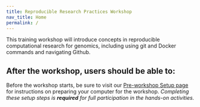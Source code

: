 ```yaml
---
title: Reproducible Research Practices Workshop
nav_title: Home
permalink: /
---
```


This training workshop will introduce concepts in reproducible computational research for genomics, including using git and Docker commands and navigating Github.

After the workshop, users should be able to: 
- 

Before the workshop starts, be sure to visit our [Pre-workshop Setup page](setup_instructions/setup_overview.md) for instructions on preparing your computer for the workshop.
_Completing these setup steps is **required** for full participation in the hands-on activities._
